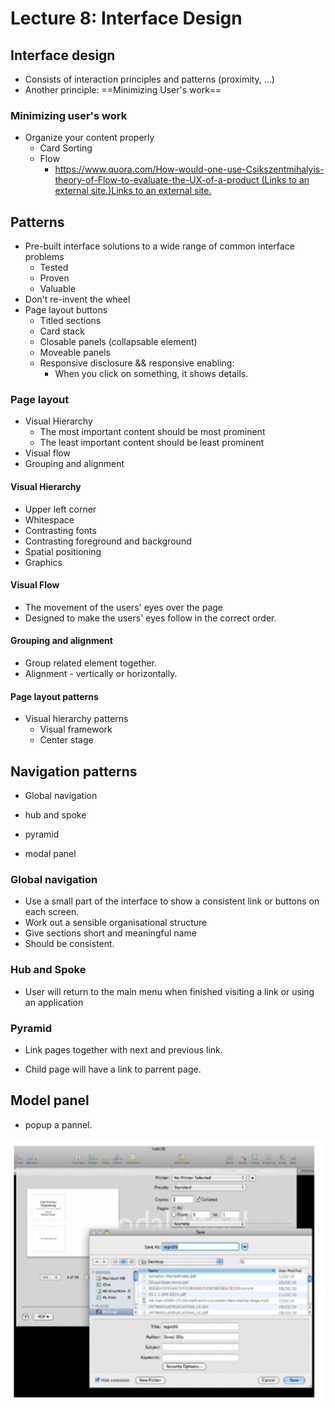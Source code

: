 # Lecture 8: Interface Design

## Interface design

- Consists of interaction principles and patterns (proximity, ...)
- Another principle: ==Minimizing User's work==

### Minimizing user's work

- Organize your content properly
  - Card Sorting
  - Flow
    - [https://www.quora.com/How-would-one-use-Csikszentmihalyis-theory-of-Flow-to-evaluate-the-UX-of-a-product (Links to an external site.)Links to an external site.](https://www.quora.com/How-would-one-use-Csikszentmihalyis-theory-of-Flow-to-evaluate-the-UX-of-a-product)
## Patterns

  - Pre-built interface solutions to a wide range of common interface problems
    - Tested
    - Proven
    - Valuable
  - Don't re-invent the wheel
  - Page layout buttons
      - Titled sections
      - Card stack
      - Closable panels (collapsable element)
      - Moveable panels
      - Responsive disclosure && responsive enabling:
          - When you click on something, it shows details.

### Page layout

- Visual Hierarchy
  - The most important content should be most prominent
  - The least important content should be least prominent
- Visual flow
- Grouping and alignment

#### Visual Hierarchy

- Upper left corner
- Whitespace
- Contrasting fonts
- Contrasting foreground and background
- Spatial positioning
- Graphics

#### Visual Flow

- The movement of the users' eyes over the page
- Designed to make the users' eyes follow in the correct order.

#### Grouping and alignment

- Group related element together.
- Alignment - vertically or horizontally.

#### Page layout patterns

- Visual hierarchy patterns
  - Visual framework
  - Center stage

## Navigation patterns

- Global navigation

- hub and spoke

- pyramid

- modal panel


### Global navigation

- Use a small part of the interface to show a consistent link or buttons on each screen.
- Work out a sensible organisational structure
- Give sections short and meaningful name
- Should be consistent.

### Hub and Spoke

- User will return to the main menu when finished visiting a link or using an application

### Pyramid

- Link pages together with next and previous link.

- Child page will have a link to parrent page.

## Model panel

- popup a pannel.

![image-20180913153908906](image-20180913153908906.png)

